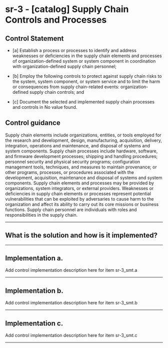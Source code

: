 # sr-3 - \[catalog\] Supply Chain Controls and Processes

## Control Statement

- \[a\] Establish a process or processes to identify and address weaknesses or deficiencies in the supply chain elements and processes of organization-defined system or system component in coordination with organization-defined supply chain personnel;

- \[b\] Employ the following controls to protect against supply chain risks to the system, system component, or system service and to limit the harm or consequences from supply chain-related events: organization-defined supply chain controls; and

- \[c\] Document the selected and implemented supply chain processes and controls in No value found.

## Control guidance

Supply chain elements include organizations, entities, or tools employed for the research and development, design, manufacturing, acquisition, delivery, integration, operations and maintenance, and disposal of systems and system components. Supply chain processes include hardware, software, and firmware development processes; shipping and handling procedures; personnel security and physical security programs; configuration management tools, techniques, and measures to maintain provenance; or other programs, processes, or procedures associated with the development, acquisition, maintenance and disposal of systems and system components. Supply chain elements and processes may be provided by organizations, system integrators, or external providers. Weaknesses or deficiencies in supply chain elements or processes represent potential vulnerabilities that can be exploited by adversaries to cause harm to the organization and affect its ability to carry out its core missions or business functions. Supply chain personnel are individuals with roles and responsibilities in the supply chain.

______________________________________________________________________

## What is the solution and how is it implemented?

<!-- Please leave this section blank and enter implementation details in the parts below. -->

______________________________________________________________________

## Implementation a.

Add control implementation description here for item sr-3_smt.a

______________________________________________________________________

## Implementation b.

Add control implementation description here for item sr-3_smt.b

______________________________________________________________________

## Implementation c.

Add control implementation description here for item sr-3_smt.c

______________________________________________________________________
